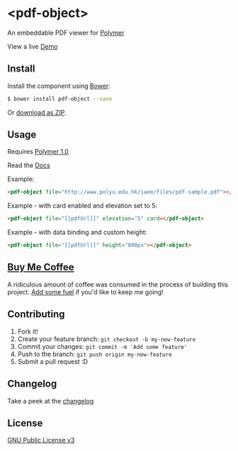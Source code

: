 # &lt;pdf-object&gt;

An embeddable PDF viewer for [Polymer](https://www.polymer-project.org/1.0/)

View a live [Demo](http://jamrizzi.github.io/pdf-object/demo)


## Install

Install the component using [Bower](http://bower.io/):

```sh
$ bower install pdf-object --save
```

Or [download as ZIP](https://github.com/jamrizzi/pdf-object/archive/v1.0.0.zip).


## Usage

Requires [Polymer 1.0](https://www.polymer-project.org/1.0/)

Read the [Docs](http://jamrizzi.github.io/pdf-object)

Example:
```html
<pdf-object file="http://www.polyu.edu.hk/iaee/files/pdf-sample.pdf"></pdf-object>
```

Example - with card enabled and elevation set to 5:
```html
<pdf-object file="[[pdfUrl]]" elevation="5" card></pdf-object>
```

Example - with data binding and custom height:
```html
<pdf-object file="[[pdfUrl]]" height="800px"></pdf-object>
```


## [Buy Me Coffee](http://jamrizzi.com/buy-me-coffee)

A ridiculous amount of coffee was consumed in the process of building this project. [Add some fuel](//jamrizzi.com/buy-me-coffee) if you'd like to keep me going!


## Contributing

1. Fork it!
2. Create your feature branch: `git checkout -b my-new-feature`
3. Commit your changes: `git commit -m 'Add some feature'`
4. Push to the branch: `git push origin my-new-feature`
5. Submit a pull request :D


## Changelog

Take a peek at the [changelog](CHANGELOG.md)


## License

[GNU Public License v3](LICENSE)
